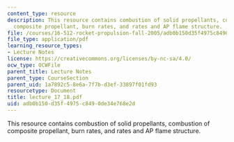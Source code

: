 ```yaml
---
content_type: resource
description: This resource contains combustion of solid propellants, combustion of
  composite propellant, burn rates, and rates and AP flame structure.
file: /courses/16-512-rocket-propulsion-fall-2005/adb0b150d35f4975c8490de34e768e2d_lecture_17_18.pdf
file_type: application/pdf
learning_resource_types:
- Lecture Notes
license: https://creativecommons.org/licenses/by-nc-sa/4.0/
ocw_type: OCWFile
parent_title: Lecture Notes
parent_type: CourseSection
parent_uid: 1a7892c5-8e6a-7f7b-d3ef-33897f01fd93
resourcetype: Document
title: lecture_17_18.pdf
uid: adb0b150-d35f-4975-c849-0de34e768e2d
---
```

This resource contains combustion of solid propellants, combustion of composite propellant, burn rates, and rates and AP flame structure.